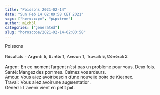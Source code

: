 ```yaml
---
title: "Poissons 2021-02-14"
date: "Sun Feb 14 02:00:58 CET 2021"
tags: ["horoscope", "pipotron"]
author: m1ch3l
categories: ["generated"]
slug: "horoscope/2021-02-14-02:00:58"
---
```


Poissons<br>
<br>
Résultats - Argent: 5, Santé: 1, Amour: 1, Travail: 5, Général: 2<br>
<br>
Argent:  En ce moment l’argent n’est pas un problème pour vous. Deux fois.<br>
Santé:   Mangez des pommes. Calmez vos ardeurs.<br>
Amour:   Vous allez avoir besoin d’une nouvelle boite de Kleenex. <br>
Travail: Vous allez avoir une augmentation. <br>
Général: L’avenir vient en petit pot.<br>
